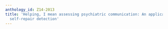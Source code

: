 ```yaml
---
anthology_id: Z14-2013
title: 'Helping, I mean assessing psychiatric communication: An application of incremental
  self-repair detection'
---
```

